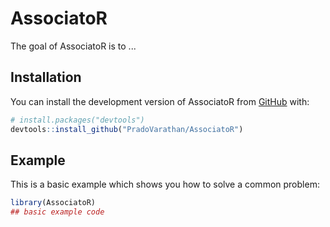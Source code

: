 
# AssociatoR

<!-- badges: start -->
<!-- badges: end -->

The goal of AssociatoR is to ...

## Installation

You can install the development version of AssociatoR from [GitHub](https://github.com/) with:

``` r
# install.packages("devtools")
devtools::install_github("PradoVarathan/AssociatoR")
```

## Example

This is a basic example which shows you how to solve a common problem:

``` r
library(AssociatoR)
## basic example code
```

